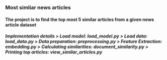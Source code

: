 <h3> Most simliar news articles </h3>

<h4> The project is to find the top most 5 similar articles from a given news article dataset <h4>

<h5> Implementation details 
> Load model: load_model.py 
> Load data: load_data.py 
> Data preparation: preprocessing.py 
> Feature Extraction: embedding.py 
> Calculating similarities: document_similarity.py 
> Printing top articles: view_similar_articles.py 